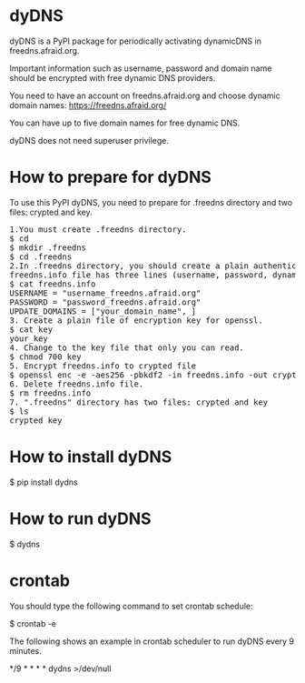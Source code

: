 # dyDNS
dyDNS is a PyPI package for periodically activating dynamicDNS in freedns.afraid.org.

Important information such as username, password and domain name should be encrypted 
with free dynamic DNS providers.

You need to have an account on freedns.afraid.org and choose dynamic domain names:
https://freedns.afraid.org/

You can have up to five domain names for free dynamic DNS.

dyDNS does not need superuser privilege.

# How to prepare for dyDNS
To use this PyPI dyDNS, you need to prepare for .freedns directory and two files: crypted and key.
<pre>
1.You must create .freedns directory.
$ cd
$ mkdir .freedns
$ cd .freedns
2.In .freedns directory, you should create a plain authenticiation file: freedns.info.
freedns.info file has three lines (username, password, dynamic domain name).
$ cat freedns.info
USERNAME = "username_freedns.afraid.org"
PASSWORD = "password_freedns.afraid.org"
UPDATE_DOMAINS = ["your_domain_name", ] 
3. Create a plain file of encryption key for openssl.
$ cat key
your_key 
4. Change to the key file that only you can read.
$ chmod 700 key
5. Encrypt freedns.info to crypted file
$ openssl enc -e -aes256 -pbkdf2 -in freedns.info -out crypted -k `cat key` 
6. Delete freedns.info file.
$ rm freedns.info
7. ".freedns" directory has two files: crypted and key
$ ls
crypted key
</pre>

# How to install dyDNS
$ pip install dydns

# How to run dyDNS
$ dydns

# crontab
You should type the following command to set crontab schedule:

$ crontab -e

The following shows an example in crontab scheduler to run dyDNS every 9 minutes.

*/9 * * * * dydns >/dev/null
